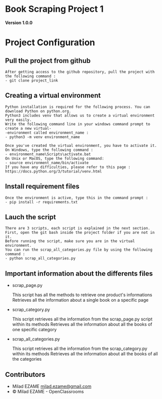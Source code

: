# Book Scraping Project 1 

**Version 1.0.0**


# Project Configuration

## Pull the project from github 
	
	After getting access to the github repository, pull the project with the following command :
	- git clone project_link

## Creating a virtual environment

	Python installation is required for the following process. You can download Python on python.org.
	Python3 includes venv that allows us to create a virtual environment very easily.
	Write the following command line in your windows command prompt to create a new virtual-
	-environment called environment_name :
	- python3 -m venv environment_name
	
	Once you've created the virtual environment, you have to activate it.
	On Windows, type the following command :
	- environment_name\Scripts\activate.bat
	On Unix or MacOS, type the following command:
	- source environment_name/bin/activate
	If you have any difficulties, please refer to this page : https://docs.python.org/3/tutorial/venv.html
	
## Install requirement files

	Once the environment is active, type this in the command prompt : 
	- pip install -r requirements.txt	

## Lauch the script 
	
	There are 3 scripts, each script is explained in the next section. 
	First, open the git bash inside the project folder if you are not in it.
	Before running the script, make sure you are in the virtual environment.
	You can run the scrap_all_categories.py file by using the following command :
	- python scrap_all_categories.py	

## Important information about the differents files 

- scrap_page.py
	
	This script has all the methods to retrieve one product's informations  
	Retrieves all the information about a single book on a specific page

- scrap_category.py
	
	This script retrieves all the information from the scrap_page.py script within its methods 
	Retrieves all the information about all the books of one specific category

- scrap_all_categories.py
	
	This script retrieves all the information from the scrap_category.py within its methods
	Retrieves all the information about all the books of all the categories

## Contributors 

- Milad EZAME <milad.ezame@gmail.com>
- © Milad EZAME - OpenClassrooms 
